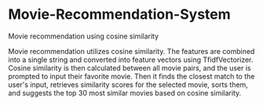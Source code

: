 # Movie-Recommendation-System
Movie recommendation using cosine similarity

Movie recommendation utilizes cosine similarity. The features are combined into a single string and converted into feature vectors using TfidfVectorizer. Cosine similarity is then calculated between all movie pairs, and the user is prompted to input their favorite movie. Then it finds the closest match to the user's input, retrieves similarity scores for the selected movie, sorts them, and suggests the top 30 most similar movies based on cosine similarity.
